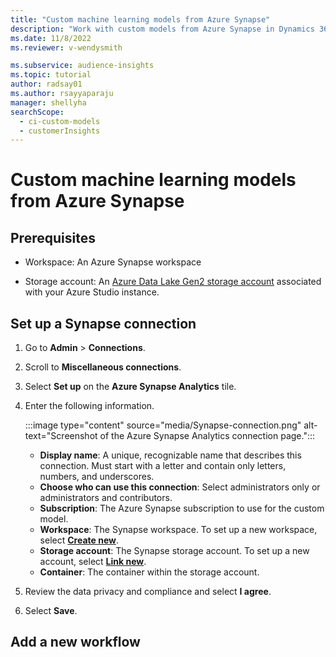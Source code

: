 ```yaml
---
title: "Custom machine learning models from Azure Synapse"
description: "Work with custom models from Azure Synapse in Dynamics 365 Customer Insights."
ms.date: 11/8/2022
ms.reviewer: v-wendysmith

ms.subservice: audience-insights
ms.topic: tutorial
author: radsay01
ms.author: rsayyaparaju
manager: shellyha
searchScope: 
  - ci-custom-models
  - customerInsights
---
```


# Custom machine learning models from Azure Synapse

## Prerequisites

- Workspace: An Azure Synapse workspace

- Storage account: An [Azure Data Lake Gen2 storage account](/azure/storage/blobs/data-lake-storage-quickstart-create-account) associated with your Azure Studio instance.

## Set up a Synapse connection

1. Go to **Admin** > **Connections**.

1. Scroll to **Miscellaneous connections**.

1. Select **Set up** on the **Azure Synapse Analytics** tile.

1. Enter the following information.

   :::image type="content" source="media/Synapse-connection.png" alt-text="Screenshot of the Azure Synapse Analytics connection page.":::

   - **Display name**: A unique, recognizable name that describes this connection. Must start with a letter and contain only letters, numbers, and underscores.
   - **Choose who can use this connection**: Select administrators only or administrators and contributors.
   - **Subscription**: The Azure Synapse subscription to use for the custom model. 
   - **Workspace**: The Synapse workspace. To set up a new workspace, select [**Create new**](/azure/synapse-analytics/quickstart-create-workspace).
   - **Storage account**: The Synapse storage account. To set up a new account, select [**Link new**](/azure/storage/common/storage-account-create?bc=%2Fazure%2Fsynapse-analytics%2Fbreadcrumb%2Ftoc.json&tabs=azure-portal).
   - **Container**: The container within the storage account.

1. Review the data privacy and compliance and select **I agree**.

1. Select **Save**.

## Add a new workflow